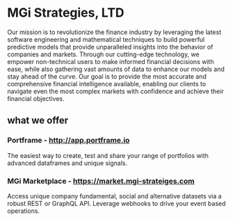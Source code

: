 # MGi Strategies, LTD

Our mission is to revolutionize the finance industry by leveraging the latest software engineering and mathematical techniques to build powerful predictive models that provide unparalleled insights into the behavior of companies and markets. Through our cutting-edge technology, we empower non-technical users to make informed financial decisions with ease, while also gathering vast amounts of data to enhance our models and stay ahead of the curve. Our goal is to provide the most accurate and comprehensive financial intelligence available, enabling our clients to navigate even the most complex markets with confidence and achieve their financial objectives.


## what we offer

### Portframe - http://app.portframe.io

The easiest way to create, test and share your range of portfolios with advanced dataframes and unique signals. 

### MGi Marketplace - https://market.mgi-strateiges.com

Access unique company fundamental, social and alternative datasets via a robust REST or GraphQL API. Leverage webhooks to drive your event based operations.
